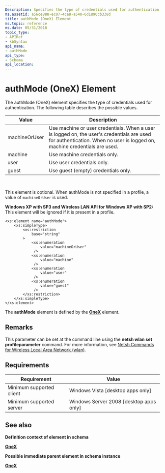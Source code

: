 ```yaml
---
Description: Specifies the type of credentials used for authentication.
ms.assetid: a56ce888-ec07-4ce8-a540-6d1890cb338d
title: authMode (OneX) Element
ms.topic: reference
ms.date: 05/31/2018
topic_type: 
- APIRef
- kbSyntax
api_name: 
- authMode
api_type: 
- Schema
api_location: 
---
```


# authMode (OneX) Element

The authMode (OneX) element specifies the type of credentials used for authentication. The following table describes the possible values.



| Value         | Description                                                                                                                                                             |
|---------------|-------------------------------------------------------------------------------------------------------------------------------------------------------------------------|
| machineOrUser | Use machine or user credentials. When a user is logged on, the user's credentials are used for authentication. When no user is logged on, machine credentials are used. |
| machine       | Use machine credentials only.                                                                                                                                           |
| user          | Use user credentials only.                                                                                                                                              |
| guest         | Use guest (empty) credentials only.                                                                                                                                     |



 

This element is optional. When authMode is not specified in a profile, a value of `machineOrUser` is used.

**Windows XP with SP3 and Wireless LAN API for Windows XP with SP2:** This element will be ignored if it is present in a profile.

``` syntax
<xs:element name="authMode">
    <xs:simpleType>
        <xs:restriction
            base="string"
        >
            <xs:enumeration
                value="machineOrUser"
             />
            <xs:enumeration
                value="machine"
             />
            <xs:enumeration
                value="user"
             />
            <xs:enumeration
                value="guest"
             />
        </xs:restriction>
    </xs:simpleType>
</xs:element>
```

The **authMode** element is defined by the [**OneX**](onexschema-onex-element.md) element.

## Remarks

This parameter can be set at the command line using the **netsh wlan set profileparameter** command. For more information, see [Netsh Commands for Wireless Local Area Network (wlan)](/previous-versions/windows/it-pro/windows-server-2008-R2-and-2008/cc755301(v=ws.10)).

## Requirements



| Requirement | Value |
|-------------------------------------|------------------------------------------------------|
| Minimum supported client<br/> | Windows Vista \[desktop apps only\]<br/>       |
| Minimum supported server<br/> | Windows Server 2008 \[desktop apps only\]<br/> |



## See also

<dl> <dt>

**Definition context of element in schema**
</dt> <dt>

[**OneX**](onexschema-onex-element.md)
</dt> <dt>

**Possible immediate parent element in schema instance**
</dt> <dt>

[**OneX**](onexschema-onex-element.md)
</dt> </dl>

 

 

